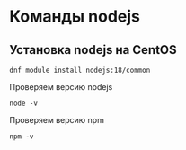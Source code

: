# Команды nodejs

## Установка nodejs на CentOS
```
dnf module install nodejs:18/common
```

Проверяем версию nodejs
```
node -v
```

Проверяем версию npm
```
npm -v
```
